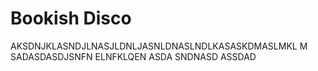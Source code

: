 # Bookish Disco
AKSDNJKLASNDJLNASJLDNLJASNLDNASLNDLKASASKDMASLMKL M
SADASDASDJSNFN ELNFKLQEN 
ASDA SNDNASD
ASSDAD